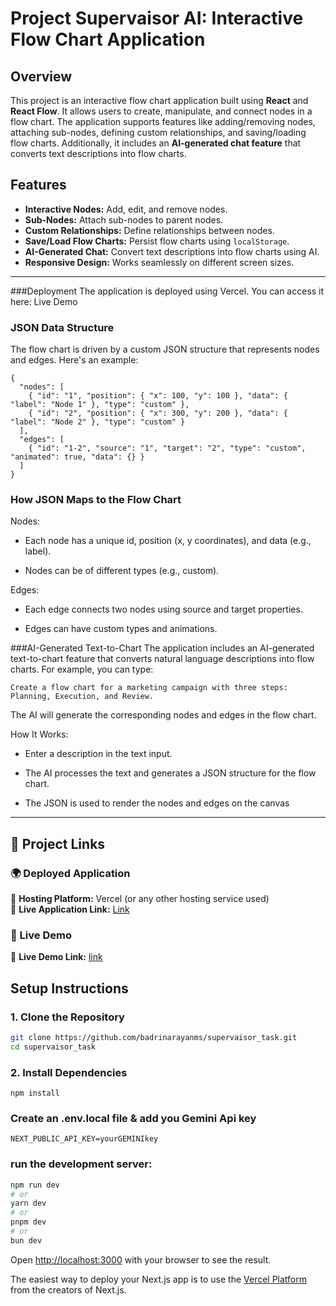 # Project Supervaisor AI: Interactive Flow Chart Application

## Overview
This project is an interactive flow chart application built using **React** and **React Flow**. It allows users to create, manipulate, and connect nodes in a flow chart. The application supports features like adding/removing nodes, attaching sub-nodes, defining custom relationships, and saving/loading flow charts. Additionally, it includes an **AI-generated chat feature** that converts text descriptions into flow charts.

## Features
- **Interactive Nodes:** Add, edit, and remove nodes.
- **Sub-Nodes:** Attach sub-nodes to parent nodes.
- **Custom Relationships:** Define relationships between nodes.
- **Save/Load Flow Charts:** Persist flow charts using `localStorage`.
- **AI-Generated Chat:** Convert text descriptions into flow charts using AI.
- **Responsive Design:** Works seamlessly on different screen sizes.

---

###Deployment
The application is deployed using Vercel. You can access it here:
Live Demo

### JSON Data Structure
The flow chart is driven by a custom JSON structure that represents nodes and edges. Here's an example:
```
{
  "nodes": [
    { "id": "1", "position": { "x": 100, "y": 100 }, "data": { "label": "Node 1" }, "type": "custom" },
    { "id": "2", "position": { "x": 300, "y": 200 }, "data": { "label": "Node 2" }, "type": "custom" }
  ],
  "edges": [
    { "id": "1-2", "source": "1", "target": "2", "type": "custom", "animated": true, "data": {} }
  ]
}
```

### How JSON Maps to the Flow Chart
Nodes:

- Each node has a unique id, position (x, y coordinates), and data (e.g., label).

- Nodes can be of different types (e.g., custom).

Edges:

- Each edge connects two nodes using source and target properties.

- Edges can have custom types and animations.


###AI-Generated Text-to-Chart
The application includes an AI-generated text-to-chart feature that converts natural language descriptions into flow charts. For example, you can type:

```
Create a flow chart for a marketing campaign with three steps: Planning, Execution, and Review.
```
The AI will generate the corresponding nodes and edges in the flow chart.

How It Works:
- Enter a description in the text input.

- The AI processes the text and generates a JSON structure for the flow chart.

- The JSON is used to render the nodes and edges on the canvas
---

## 📄 Project Links 

### 🌍 Deployed Application  
📌 **Hosting Platform:** Vercel (or any other hosting service used)  
📌 **Live Application Link:** [Link](https://supervaisor-task-seven.vercel.app/) 

### 🎥 Live Demo 
📌 **Live Demo Link:** [link](https://drive.google.com/file/d/1wUsZ9KdELZnNussiwD8kr4Ji43juMRud/view?usp=sharing)  



## Setup Instructions

### 1. Clone the Repository
```bash
git clone https://github.com/badrinarayanms/supervaisor_task.git
cd supervaisor_task
```

### 2. Install Dependencies
```
npm install
```
### Create an .env.local file & add you Gemini Api key 
```
NEXT_PUBLIC_API_KEY=yourGEMINIkey
```

### run the development server:

```bash
npm run dev
# or
yarn dev
# or
pnpm dev
# or
bun dev
```

Open [http://localhost:3000](http://localhost:3000) with your browser to see the result.


The easiest way to deploy your Next.js app is to use the [Vercel Platform](https://vercel.com/new?utm_medium=default-template&filter=next.js&utm_source=create-next-app&utm_campaign=create-next-app-readme) from the creators of Next.js.
